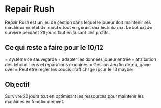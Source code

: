 # Repair Rush

Repair Rush est un jeu de gestion dans lequel le joueur doit maintenir ses machines en état de marche tout en gérant des techniciens. Le but est de survivre pendant 20 jours tout en faisant des profits.

## Ce qui reste a faire pour le 10/12
= système de sauvegarde
= adapter les données joueur entrée
= attribution des tehchniciens et reparations machines
= Gestion Jeu/fin de jeu, game over
= Peut etre regler les soucis d'affichage (pour le 13 maybe)


## Objectif
Survivre 20 jours tout en optimisant les ressources pour maintenir les machines en fonctionnement.

